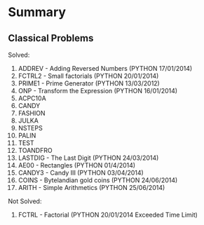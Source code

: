 # Summary
## Classical Problems

Solved:

1. ADDREV - Adding Reversed Numbers (PYTHON 17/01/2014)
1. FCTRL2 - Small factorials (PYTHON 20/01/2014)
1. PRIME1 - Prime Generator (PYTHON 13/03/2012)
1. ONP - Transform the Expression (PYTHON 16/01/2014)
1. ACPC10A
1. CANDY
1. FASHION
1. JULKA
1. NSTEPS
1. PALIN
1. TEST
1. TOANDFRO
1. LASTDIG - The Last Digit (PYTHON 24/03/2014)
1. AE00 - Rectangles (PYTHON 01/4/2014)
1. CANDY3 - Candy III (PYTHON 03/04/2014)
1. COINS - Bytelandian gold coins (PYTHON 24/06/2014)
1. ARITH - Simple Arithmetics (PYTHON 25/06/2014)

Not Solved:

1. FCTRL - Factorial (PYTHON 20/01/2014 Exceeded Time Limit)

